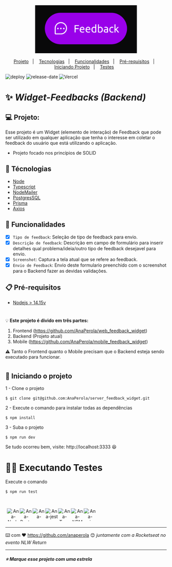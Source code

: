 <div align="center">
  <img height="150em" src="https://github.com/AnaPerola/web_feedback_widget/blob/main/assets/new.png" />
</div>

<p align="center">
  <a href="#-projeto">Projeto</a>&nbsp;&nbsp;&nbsp;|&nbsp;&nbsp;&nbsp;
  <a href="#-técnologias">Tecnologias</a>&nbsp;&nbsp;&nbsp;|&nbsp;&nbsp;&nbsp;
  <a href="#-funcionalidades">Funcionalidades</a>&nbsp;&nbsp;&nbsp;|&nbsp;&nbsp;&nbsp;
  <a href="#-pré-requisitos">Pré-requisitos</a>&nbsp;&nbsp;&nbsp;|&nbsp;&nbsp;&nbsp;
  <a href="#-iniciando-o-projeto">Iniciando Projeto</a>&nbsp;&nbsp;&nbsp;|&nbsp;&nbsp;&nbsp;
  <a href="#-executando-testes">Testes</a>&nbsp;&nbsp;&nbsp;

</p>

  ![deploy](https://img.shields.io/static/v1?label=state&message=production&color=green)
  ![release-date](https://img.shields.io/static/v1?label=release-date&message=May-2022&color=orange)
  ![Vercel](https://img.shields.io/static/v1?label=railway&message=passing&color=breen)

# ✨ *Widget-Feedbacks (Backend)*

## 💻 Projeto:

Esse projeto é um Widget (elemento de interação) de Feedback que pode ser utilizado em qualquer aplicação que tenha o interesse em coletar o feedback do usuário que está utilizando o aplicação.

- Projeto focado nos princípios de SOLID

## 🚀 Técnologias

- [Node](https://nodejs.org/en/)
- [Typescript](https://www.typescriptlang.org/)
- [NodeMailer](https://nodemailer.com/about/)
- [PostgresSQL](https://www.postgresql.org/)
- [Prisma](https://www.prisma.io/)
- [Axios](https://axios-http.com/ptbr/docs/intro) 


## 🔨 Funcionalidades

- [X] `Tipo de feedback`: Seleção de tipo de feedback para envio.
- [X] `Descrição de feedback`: Descrição em campo de formulário para inserir detalhes qual problema/ideia/outro tipo de feedback desejavel para envio.
- [X] `Screenshot`: Captura a tela atual que se refere ao feedback.
- [X] `Envio de Feedback`: Envio deste formulario preenchido com o screenshot para o Backend fazer as devidas validações.

## 📋 Pré-requisitos

- [Nodejs > 14.15v](https://nodejs.org/en/)

#

 💡 **Este projeto é divido em três partes:**

1. Frontend (https://github.com/AnaPerola/web_feedback_widget)
2. Backend (Projeto atual)
3. Mobile (https://github.com/AnaPerola/mobile_feedback_widget)

⚠️ Tanto o Frontend quanto o Mobile precisam que o Backend esteja sendo executado para funcionar.

#

## 🔧 Iniciando o projeto

1 - Clone o projeto
```console
$ git clone git@github.com:AnaPerola/server_feedback_widget.git
```
2 - Execute o comando para instalar todas as dependências
```console
$ npm install
```
3 - Suba o projeto 
```console
$ npm run dev
```

Se tudo ocorreu bem, visite: http://localhost:3333 😆

#

# 👩‍💻 Executando Testes

Execute o comando
```console
$ npm run test
```
#

<div align="center" style="display:flex; padding:5px; ">
  <img 
    alt="Ana-Node" 
    style="height:40px; width:40px;"
    src="https://cdn.jsdelivr.net/gh/devicons/devicon/icons/nodejs/nodejs-original.svg"
  >
  <img 
    alt="Ana-PostgreSQL"
    style="height:40px; width:40px;" src="https://cdn.jsdelivr.net/gh/devicons/devicon/icons/postgresql/postgresql-original.svg" 
  />
  <img
    alt="Ana-express"
    style="height:40px; width:40px;"
    src="https://cdn.jsdelivr.net/gh/devicons/devicon/icons/express/express-original-wordmark.svg"
  />
  <img
    alt="Ana-jest"
    style="height:40px; width:40px;"
    src="https://cdn.jsdelivr.net/gh/devicons/devicon/icons/jest/jest-plain.svg" 
  />
  <img 
    alt="Ana-Typescrit"
    style="height:40px; width:40px;"
    src="https://cdn.jsdelivr.net/gh/devicons/devicon/icons/typescript/typescript-original.svg" 
  />
  <img
    alt="Ana-NPM"
    style="height:40px; width:40px;"
    src="https://cdn.jsdelivr.net/gh/devicons/devicon/icons/npm/npm-original-wordmark.svg" 
  />
  <img
    alt="Ana-axios"
    style="height:40px; width:40px;"
    src="https://user-images.githubusercontent.com/43313420/105883616-57dbeb00-6007-11eb-9df2-de0e2a42655c.png" 
  />
</div>          

---
⌨️ com ❤️ https://github.com/anaperola 😊
_juntamente com a Rocketseat no evento *NLW Return*_

---
##### ⭐ Marque esse projeto com uma estrela
